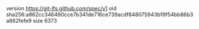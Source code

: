 version https://git-lfs.github.com/spec/v1
oid sha256:a862cc346490cce7b341de716ce739acdf848075943b19f54bb86b3a862fefe9
size 6373
